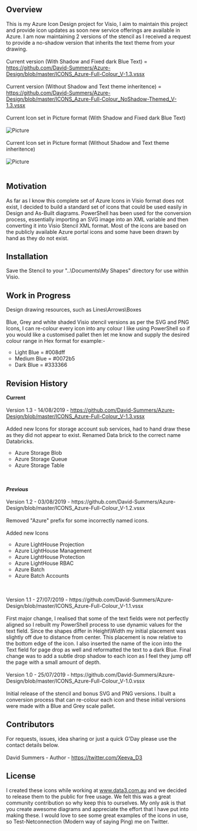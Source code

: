 ## Overview

This is my Azure Icon Design project for Visio, I aim to maintain this project and provide icon updates as soon new service offerings are available in Azure. I am now maintaining 2 versions of the stencil as I received a request to provide a no-shadow version that inherits the text theme from your drawing. 
<br></br>
Current version (With Shadow and Fixed dark Blue Text) = https://github.com/David-Summers/Azure-Design/blob/master/ICONS_Azure-Full-Colour_V-1.3.vssx
<br></br>
Current version (Without Shadow and Text theme inheritence) = https://github.com/David-Summers/Azure-Design/blob/master/ICONS_Azure-Full-Colour_NoShadow-Themed_V-1.3.vssx
<br></br>
Current Icon set in Picture format (With Shadow and Fixed dark Blue Text)
<br></br>
![Picture](https://github.com/David-Summers/Azure-Design/blob/master/ICONS_Azure-Full-Colour_V-1.3.png)
<br></br>
Current Icon set in Picture format (Without Shadow and Text theme inheritence)
<br></br>
![Picture](https://github.com/David-Summers/Azure-Design/blob/master/ICONS_Azure-Full-Colour_NoShadow-Themed_V-1.3.png)
<br></br>
## Motivation

As far as I know this complete set of Azure Icons in Visio format does not exist, I decided to build a standard set of icons that could be used easily in Design and As-Built diagrams. PowerShell has been used for the conversion process, essentially importing an SVG image into an XML variable and then converting it into Visio Stencil XML format. Most of the icons are based on the publicly available Azure portal icons and some have been drawn by hand as they do not exist.

## Installation

Save the Stencil to your "..\Documents\My Shapes" directory for use within Visio.

## Work in Progress

Design drawing resources, such as Lines\Arrows\Boxes
<br></br>
Blue, Grey and white shaded Visio stencil versions as per the SVG and PNG Icons, I can re-colour every icon into any colour I like using PowerShell so if you would like a customised pallet then let me know and supply the desired colour range in Hex format for example:-
<UL type="Circle">
  <li>
    Light Blue  = #008dff
  </li>
  <li>
    Medium Blue = #0072b5
  </li>
  <li>
    Dark Blue   = #333366
  </li>
  </ul>

## Revision History

<B>Current</B>
<br></br>
Version 1.3 - 14/08/2019 - https://github.com/David-Summers/Azure-Design/blob/master/ICONS_Azure-Full-Colour_V-1.3.vssx
<br></br>
Added new Icons for storage account sub services, had to hand draw these as they did not appear to exist. Renamed Data brick to the correct name Databricks.
<UL type="Circle">
  <li>
  Azure Storage Blob
  </li>
  <li>
  Azure Storage Queue
  </li>
  <li>
  Azure Storage Table
  </li>
  </ul>    
<br></br>
<B><I>Previous</I></B>
<br></br>
Version 1.2 - 03/08/2019 - https://github.com/David-Summers/Azure-Design/blob/master/ICONS_Azure-Full-Colour_V-1.2.vssx
<br></br>
Removed "Azure" prefix for some incorrectly named icons. 
<br></br>
Added new Icons
<UL type="Circle">
  <li>
  Azure LightHouse Projection
  </li>
  <li>
  Azure LightHouse Management
  </li>
  <li>
  Azure LightHouse Protection
  </li>
  <li>
  Azure LightHouse RBAC
  </li>
  <li>
  Azure Batch
  </li>
  <li>
  Azure Batch Accounts
  </li>
  </ul>    
<br></br>
Version 1.1 - 27/07/2019 - https://github.com/David-Summers/Azure-Design/blob/master/ICONS_Azure-Full-Colour_V-1.1.vssx
<br></br>
First major change, I realised that some of the text fields were not perfectly aligned so I rebuilt my PowerShell process to use dynamic  values for the text field. Since the shapes differ in Height\Width my initial placement was slightly off due to distance from center. This placement is now relative to the bottom edge of the icon. I also inserted the name of the icon into the Text field for page drop as well and reformatted the text to a dark Blue. Final change was to add a subtle drop shadow to each icon as I feel they jump off the page with a small amount of depth. 
<br></br>
Version 1.0 - 25/07/2019 - https://github.com/David-Summers/Azure-Design/blob/master/ICONS_Azure-Full-Colour_V-1.0.vssx
<br></br>
Initial release of the stencil and bonus SVG and PNG versions. I built a conversion process that can re-colour each icon and these initial versions were made with a Blue and Grey scale pallet. 


## Contributors

For requests, issues, idea sharing or just a quick G'Day please use the contact details below.
<br></br>
David Summers - Author - https://twitter.com/Xeeva_D3  

## License

I created these icons while working at www.data3.com.au and we decided to release them to the public for free usage. We felt this was a great community contribution so why keep this to ourselves. My only ask is that you create awesome diagrams and appreciate the effort that I have put into making these. I would love to see some great examples of the icons in use, so Test-Netconnection (Modern way of saying Ping) me on Twitter.

